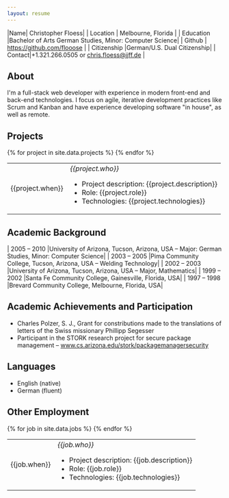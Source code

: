 ```yaml
---
layout: resume
---
```


|Name| Christopher Floess|
| Location | Melbourne, Florida |
| Education	|Bachelor of Arts German Studies, Minor: Computer Science|
| Github | https://github.com/flooose |
| Citizenship |German/U.S. Dual Citizenship|
| Contact|+1.321.266.0505 or chris.floess@jjff.de |

## About

I'm a full-stack web developer with experience in modern front-end and back-end
technologies. I focus on agile, iterative development practices like Scrum and
Kanban and have experience developing software "in house", as well as remote.

## Projects

<table>
	{% for project in site.data.projects %}
	<tr>
		<td>{{project.when}}</td>
		<td>
			<em>{{project.who}}</em>
			<ul class="project-details">
				<li>Project description: {{project.description}}</li>
				<li>Role: {{project.role}}</li>
				<li>Technologies: {{project.technologies}}</li>
			</ul>
		</td>
	</tr>
	{% endfor %}
</table>

## Academic Background

| 2005 &ndash; 2010 |University of Arizona, Tucson, Arizona, USA – Major: German Studies, Minor: Computer Science|
| 2003 &ndash; 2005 |Pima Community College, Tucson, Arizona, USA – Welding Technology|
| 2002 &ndash; 2003 |University of Arizona, Tucson, Arizona, USA – Major, Mathematics|
| 1999 &ndash; 2002 |Santa Fe Community College, Gainesville, Florida, USA|
| 1997 &ndash; 1998 |Brevard Community College, Melbourne, Florida, USA|

## Academic Achievements and Participation

- Charles Polzer, S. J., Grant for constributions made to the translations of letters of the Swiss missionary Phillipp Segesser
- Participant in the STORK research project for secure package management – www.cs.arizona.edu/stork/packagemanagersecurity

## Languages

- English (native)
- German (fluent)

## Other Employment

<table>
	{% for job in site.data.jobs %}
	<tr>
		<td>{{job.when}}</td>
		<td>
			<em>{{job.who}}</em>
			<ul class="project-details">
				<li>Project description: {{job.description}}</li>
				<li>Role: {{job.role}}</li>
				<li>Technologies: {{job.technologies}}</li>
			</ul>
		</td>
	</tr>
	{% endfor %}
</table>
